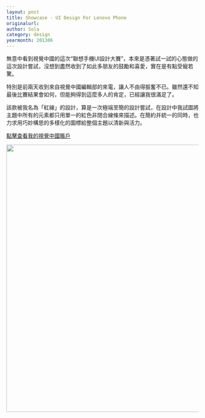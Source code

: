 ```yaml
---
layout: post
title: Showcase - UI Design For Lenovo Phone
originalurl:
author: Sola
category: design
yearmonth: 201306
---
```

<div id="chinese" class="blog-main-content" style="display:block;">
<p>無意中看到視覺中國的這次“聯想手機UI設計大賽”，本來是憑著試一試的心態做的這次設計嘗試，沒想到盡然收到了如此多朋友的鼓勵和喜愛，實在是有點受寵若驚。</p>


<p>特別是前兩天收到來自視覺中國編輯部的來電，讓人不由得振奮不已。雖然還不知最後比賽結果會如何，但能夠得到這麼多人的肯定，已經讓我很滿足了。</p>


<p>該款被我名為「紅線」的設計，算是一次極端至簡的設計嘗試，在設計中我試圖將主題中所有的元素都只用單一的紅色非閉合線條來描述。在簡約并統一的同時，也力求用巧妙構思的多樣化的圖標給整個主題以清新與活力。</p>


<p><a href="http://shijue.me/zone/show_art/5191b401e744f93ca70004a0">點擊查看我的視覺中國賬戶</a></p>

<p><img class="" src="{{ site.baseurl }}/assets/img/blog/4-1.jpg" style="width:700px;"></p>
</div>